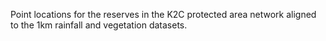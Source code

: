 Point locations for the reserves in the K2C protected area network aligned to the 1km rainfall and vegetation datasets. 
